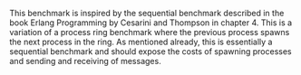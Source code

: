 This benchmark is inspired by the sequential benchmark described in the book
Erlang Programming by Cesarini and Thompson in chapter 4.  This is a variation
of a process ring benchmark where the previous process spawns the next process
in the ring.  As mentioned already, this is essentially a sequential benchmark
and should expose the costs of spawning processes and sending and receiving of
messages.
